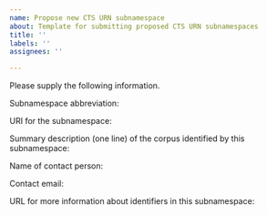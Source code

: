 ```yaml
---
name: Propose new CTS URN subnamespace
about: Template for submitting proposed CTS URN subnamespaces
title: ''
labels: ''
assignees: ''

---
```


Please supply the following information.

Subnamespace abbreviation:  

URI for the subnamespace:

Summary description (one line) of the corpus identified by this subnamespace:  

Name of contact person:

Contact email:

URL for more information about identifiers in this subnamespace:
